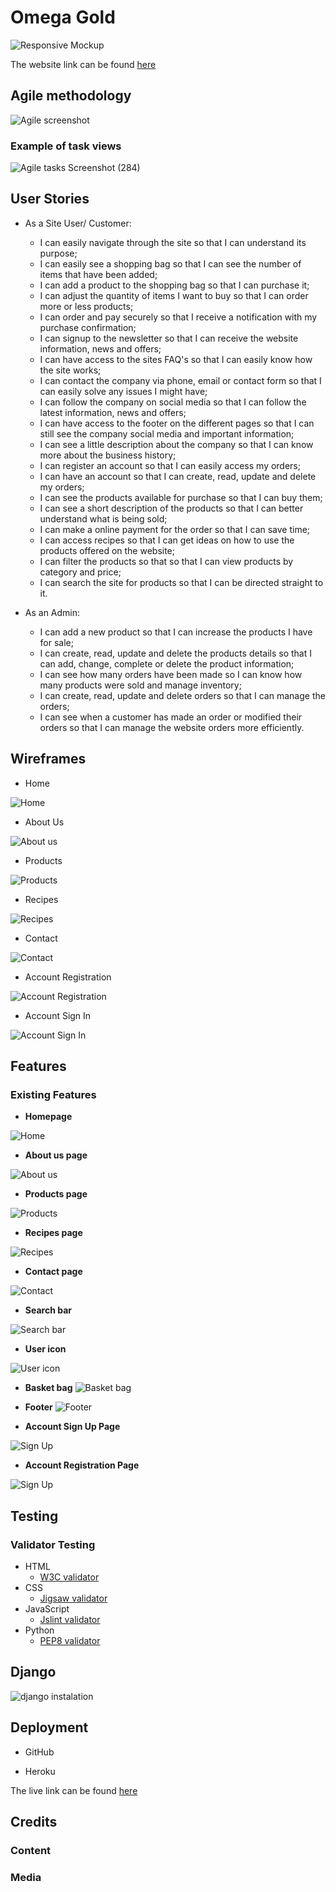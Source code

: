 # Omega Gold
![Responsive Mockup](...)

The website link can be found [here](...)

## Agile methodology

![Agile screenshot](https://user-images.githubusercontent.com/83631970/178001706-18e76799-555c-4f26-8d32-365bcfa28c0d.png)

### Example of task views
![Agile tasks Screenshot (284)](https://user-images.githubusercontent.com/83631970/178002446-3aa31b05-2b32-4a10-ae88-072eec3653b8.png)

## User Stories
- As a Site User/ Customer: 
    -	I can easily navigate through the site so that I can understand its purpose;
    -   I can easily see a shopping bag so that I can see the number of items that have been added;
    -	I can add a product to the shopping bag so that I can purchase it;
    -   I can adjust the quantity of items I want to buy so that I can order more or less products;
    -	I can order and pay securely so that I receive a notification with my purchase confirmation;
    -	I can signup to the newsletter so that I can receive the website information, news and offers;
    -	I can have access to the sites FAQ's so that I can easily know how the site works;
    -	I can contact the company via phone, email or contact form so that I can easily solve any issues I might have;
    -	I can follow the company on social media so that I can follow the latest information, news and offers;
    -	I can have access to the footer on the different pages so that I can still see the company social media and important information;
    -	I can see a little description about the company so that I can know more about the business history;
    -	I can register an account so that I can easily access my orders;
    -	I can have an account so that I can create, read, update and delete my orders;
    -	I can see the products available for purchase so that I can buy them;
    -	I can see a short description of the products so that I can better understand what is being sold;
    -	I can make a online payment for the order so that I can save time;
    -	I can access recipes so that I can get ideas on how to use the products offered on the website;
    -	I can filter the products so that so that I can view products by category and price;
    -	I can search the site for products so that I can be directed straight to it.


- As an Admin:

    -   I can add a new product so that I can increase the products I have for sale;
    -	I can create, read, update and delete the products details so that I can add, change, complete or delete the product information;
    -   I can see how many orders have been made so I can know how many products were sold and manage inventory;
    -	I can create, read, update and delete orders so that I can manage the orders;
    -	I can see when a customer has made an order or modified their orders so that I can manage the website orders more efficiently.

## Wireframes
- Home

![Home](https://user-images.githubusercontent.com/83631970/177780251-113436e0-2210-4d01-a73c-5e20dac32723.png)

- About Us

![About us](https://user-images.githubusercontent.com/83631970/177780293-028c5428-bd64-48cf-bcef-95a11d0aaaca.png)

- Products

![Products](https://user-images.githubusercontent.com/83631970/177780308-f117e3cc-f956-4013-9c29-afeb78275300.png)

- Recipes

![Recipes](https://user-images.githubusercontent.com/83631970/177780320-769b18da-7cfc-42cb-9faf-8a006a7b6b3f.png)

- Contact

![Contact](https://user-images.githubusercontent.com/83631970/177780332-711f2371-ab96-4141-8aa9-f17386b27c41.png)

- Account Registration

![Account Registration](https://user-images.githubusercontent.com/83631970/177780339-c36448ff-2096-4d47-8114-eea49dfb60b7.png)

- Account Sign In 

![Account Sign In](https://user-images.githubusercontent.com/83631970/177780350-d1b19f02-65e3-4648-bcaf-a34035b0670e.png)

## Features 

### Existing Features

- __Homepage__

![Home](...)

- __About us page__

![About us](...)

- __Products page__

![Products](...)

- __Recipes page__

![Recipes](...)

- __Contact page__ 

![Contact](...)

- __Search bar__

![Search bar](...)

- __User icon__

![User icon](...)

- __Basket bag__
![Basket bag](...)

- __Footer__
![Footer](...)

- __Account Sign Up Page__

![Sign Up](...)

- __Account Registration Page__

![Sign Up](...)

## Testing


### Validator Testing 

- HTML
    - [W3C validator](https://validator.w3.org/)
- CSS
    - [Jigsaw validator](https://jigsaw.w3.org/css-validator/)
- JavaScript
    - [Jslint validator](https://www.jslint.com/)
- Python
    - [PEP8 validator](http://pep8online.com/)

## Django
![django instalation](https://user-images.githubusercontent.com/83631970/178005942-6f5d116d-4484-4d10-b2b8-1ea2277f5c95.png)

## Deployment

- GitHub 

- Heroku

The live link can be found [here](...)


## Credits

### Content 

### Media